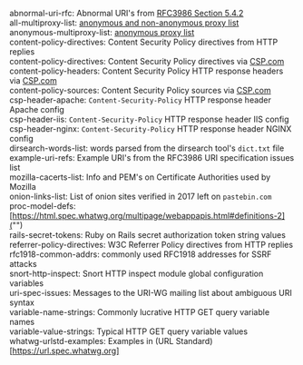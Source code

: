 abnormal-uri-rfc: Abnormal URI's from [RFC3986 Section 5.4.2](https://tools.ietf.org/html/rfc3986#section-5.4.2)  
all-multiproxy-list: [anonymous and non-anonymous proxy list](http://multiproxy.org/txt_all/proxy.txt)  
anonymous-multiproxy-list: [anonymous proxy list](http://multiproxy.org/txt_anon/proxy.txt)  
content-policy-directives: Content Security Policy directives from HTTP replies  
content-policy-directives: Content Security Policy directives via [CSP.com](https://content-security-policy.com)  
content-policy-headers: Content Security Policy HTTP response headers via [CSP.com](https://content-security-policy.com)  
content-policy-sources: Content Security Policy sources via [CSP.com](https://content-security-policy.com)  
csp-header-apache: `Content-Security-Policy` HTTP response header Apache config  
csp-header-iis: `Content-Security-Policy` HTTP response header IIS config  
csp-header-nginx: `Content-Security-Policy` HTTP response header NGINX config  
dirsearch-words-list: words parsed from the dirsearch tool's `dict.txt` file  
example-uri-refs: Example URI's from the RFC3986 URI specification issues list  
mozilla-cacerts-list: Info and PEM's on Certificate Authorities used by Mozilla   
onion-links-list: List of onion sites verified in 2017 left on `pastebin.com`  
proc-model-defs: [https://html.spec.whatwg.org/multipage/webappapis.html#definitions-2]("")  
rails-secret-tokens: Ruby on Rails secret authorization token string values  
referrer-policy-directives: W3C Referrer Policy directives from HTTP replies  
rfc1918-common-addrs: commonly used RFC1918 addresses for SSRF attacks  
snort-http-inspect: Snort HTTP inspect module global configuration variables  
uri-spec-issues: Messages to the URI-WG mailing list about ambiguous URI syntax  
variable-name-strings: Commonly lucrative HTTP GET query variable names  
variable-value-strings: Typical HTTP GET query variable values  
whatwg-urlstd-examples: Examples in (URL Standard)[https://url.spec.whatwg.org]   
